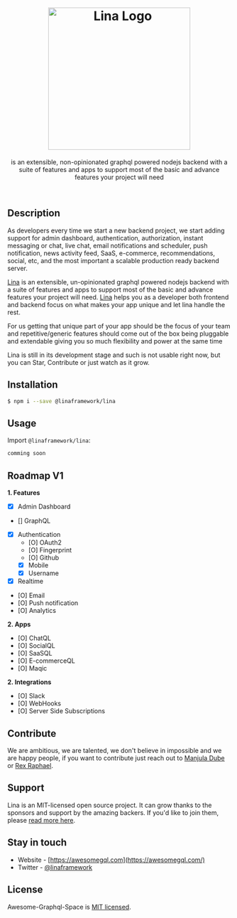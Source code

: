 <h1 align="center">
  <a href="http://nestjs.com/" target="blank"><img src="https://awesomeql.com/img/lina_logo_text.svg" width="320" alt="Lina Logo" /></a>
</h1>

[travis-image]: https://api.travis-ci.org/awesome-graphql-space/lina.svg?branch=master
[travis-url]: https://travis-ci.org/awesome-graphql-space/nest
[linux-image]: https://img.shields.io/travis/nestjs/awesome-graphql-space/lina.svg?label=linux
[linux-url]: https://travis-ci.org/awesome-graphql-space/lina

  <p align="center">is an extensible, non-opinionated graphql powered nodejs backend with a suite of features and apps to support most of the basic and advance features your project will need</p>
    <p align="center"> </p>

<br />

## Description

As developers every time we start a new backend project, we start adding support for admin dashboard, authentication, authorization, instant messaging or chat, live chat, email notifications and scheduler, push notification, news activity feed, SaaS, e-commerce, recommendations, social, etc, and the most important a scalable production ready backend server. 

[Lina](https://github.com/awesome-graphql-space/lina) is an extensible, un-opinionated graphql powered nodejs backend with a suite of features and apps to support most of the basic and advance features your project will need. [Lina](https://github.com/awesome-graphql-space/lina) helps you as a developer both frontend and backend focus on what makes your app unique and let lina handle the rest.

For us getting that unique part of your app should be the focus of your team and repetitive/generic features should come out of the box being pluggable and extendable giving you so much flexibility and power at the same time

Lina is still in its development stage and such is not usable right now, but you can Star, Contribute or just watch as it grow.

## Installation

```bash
$ npm i --save @linaframework/lina
```

## Usage

Import `@linaframework/lina`:

```typescript
comming soon
```


## Roadmap V1

**1. Features**
- [X] Admin Dashboard
- [] GraphQL
- [X] Authentication
  - [O] OAuth2
  - [O] Fingerprint
  - [O] Github
  - [X] Mobile
  - [X] Username
- [X] Realtime
- [O] Email
- [O] Push notification
- [O] Analytics

**2. Apps**
* [O] ChatQL
* [O] SocialQL
* [O] SaaSQL
* [O] E-commerceQL
* [O] Maqic

**2. Integrations**
* [O] Slack
* [O] WebHooks
* [O] Server Side Subscriptions

## Contribute
We are ambitious, we are talented, we don't believe in impossible and we are happy people, if you want to contribute just reach out to [Manjula Dube](https://twitter.com/manjula_dube) or [Rex Raphael](https://twitter.com/rex_raph).

## Support

Lina is an MIT-licensed open source project. It can grow thanks to the sponsors and support by the amazing backers. If you'd like to join them, please [read more here](https://docs.awesomegql.com/support).

## Stay in touch

* Website - [https://awesomegql.com](https://awesomegql.com/)
* Twitter - [@linaframework](https://twitter.com/nestframework)

## License

Awesome-Graphql-Space is [MIT licensed](LICENSE).
